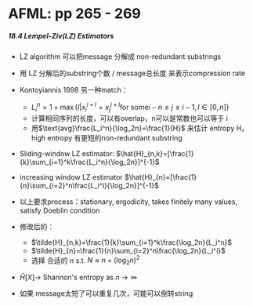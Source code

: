 # AFML: pp 265 - 269

##### 18.4 Lempel-Ziv(LZ) Estimators

- LZ algorithm 可以把message 分解成 non-redundant substrings
- 用 LZ 分解后的substring个数 / message总长度 来表示compression rate
- Kontoyiannis 1998 另一种match：
    - $L_i^n= 1+\max \{l | x_i^{i + l} = x_j^{j + l} \text{for some} i - n \le j \le i - 1, l\in[0,n]\}$
    - 计算相同序列的长度，可以有overlap，n可以是常数也可以等于 i 
    - 用$\text{avg}\frac{L_i^n}{\log_2n}=\frac{1}{H}$ 来估计 entropy H。high entropy 有更短的non-redundant substring
- Sliding-window LZ estimator: $\hat{H}_{n,k}=[\frac{1}{k}\sum_{i=1}^k\frac{L_i^n}{\log_2n}]^{-1}$

- increasing window LZ estimator $\hat{H}_{n}=[\frac{1}{n}\sum_{i=2}^n\frac{L_i^i}{\log_2n}]^{-1}$

- 以上要求process：stationary, ergodicity, takes finitely many values, satisfy Doeblin condition
- 修改后的：
    - $\tilde{H}_{n,k}=\frac{1}{k}\sum_{i=1}^k\frac{\log_2n}{L_i^n}$
    - $\tilde{H}_{n}=\frac{1}{n}\sum_{i=2}^n\frac{\log_2n}{L_i^i}$
    - 选择 合适的 n s.t. $N\approx n + (\log_2 n)^2$
- $\hat{H}[X]\to$ Shannon's entropy as $n\to \infty$
- 如果 message太短了可以重复几次，可能可以倒转string

